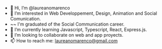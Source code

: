 - 👋 Hi, I’m @laureanomarenco
- 👀 I’m interested in Web Developpement, Design, Animation and Social Comunication.
- ~~ I'm graduated of the Social Communication career.
- 🌱 I’m currently learning Javascript, Typescript, React, Express.js.
- 💞️ I’m looking to collaborate on web and app proyects.
- 📫 How to reach me: laureanomarenco@gmail.com

<!---
laureanomarenco/laureanomarenco is a ✨ special ✨ repository because its `README.md` (this file) appears on your GitHub profile.
You can click the Preview link to take a look at your changes.
--->
